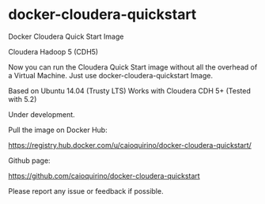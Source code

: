 docker-cloudera-quickstart
==========================

Docker Cloudera Quick Start Image

Cloudera Hadoop 5 (CDH5)


Now you can run the Cloudera Quick Start image without all the overhead of a Virtual Machine. Just use docker-cloudera-quickstart Image.


Based on Ubuntu 14.04 (Trusty LTS) Works with Cloudera CDH 5+ (Tested with 5.2)


Under development. 

Pull the image on Docker Hub: 

https://registry.hub.docker.com/u/caioquirino/docker-cloudera-quickstart/


Github page:

https://github.com/caioquirino/docker-cloudera-quickstart


Please report any issue or feedback if possible.

